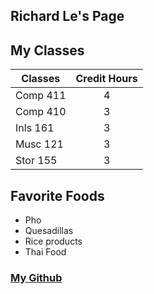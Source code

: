 
Richard Le's Page
-----------------

## My Classes

| Classes        | Credit Hours           |
| ------------- |:-------------:|
| Comp 411      | 4 |
| Comp 410      | 3      |
| Inls 161 | 3      |
| Musc 121 | 3      |
| Stor 155 | 3      |

## Favorite Foods

* Pho
* Quesadillas
* Rice products
* Thai Food

### [My Github](https://github.com/richardle798)

